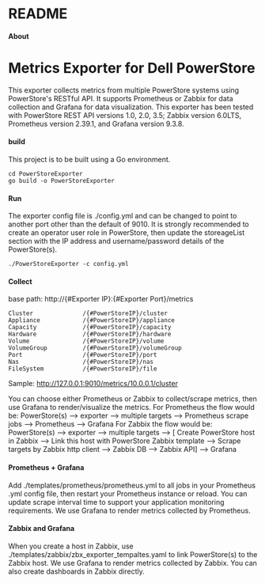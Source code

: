 # README

#### About
# Metrics Exporter for Dell PowerStore

This exporter collects metrics from multiple PowerStore systems using PowerStore's RESTful API. It supports Prometheus or Zabbix for data collection and Grafana for data visualization. This exporter has been tested with PowerStore REST API versions 1.0, 2.0, 3.5; Zabbix version 6.0LTS, Prometheus version 2.39.1, and Grafana version 9.3.8.

#### build
This project is to be built using a Go environment.

```
cd PowerStoreExporter
go build -o PowerStoreExporter
```
#### Run
The exporter config file is ./config.yml and can be changed to point to another port other than the default of 9010. It is strongly recommended to create an operator user role in PowerStore, then update the storeageList section with the IP address and username/password details of the PowerStore(s).

```
./PowerStoreExporter -c config.yml
```


#### Collect
base path: http://{#Exporter IP}:{#Exporter Port}/metrics

```
Cluster              /{#PowerStoreIP}/cluster
Appliance            /{#PowerStoreIP}/appliance
Capacity             /{#PowerStoreIP}/capacity
Hardware             /{#PowerStoreIP}/hardware
Volume               /{#PowerStoreIP}/volume
VolumeGroup          /{#PowerStoreIP}/volumeGroup
Port                 /{#PowerStoreIP}/port
Nas                  /{#PowerStoreIP}/nas
FileSystem           /{#PowerStoreIP}/file
```
Sample: http://127.0.0.1:9010/metrics/10.0.0.1/cluster

You can choose either Prometheus or Zabbix to collect/scrape metrics, then use Grafana to render/visualize the metrics.
For Prometheus the flow would be: PowerStore(s) --> exporter --> multiple targets --> Prometheus scrape jobs --> Prometheus --> Grafana
For Zabbix the flow would be: PowerStore(s) --> exporter --> multiple targets --> [ Create PowerStore host in Zabbix --> Link this host with PowerStore Zabbix template --> Scrape targets by Zabbix http client --> Zabbix DB --> Zabbix API] --> Grafana


#### Prometheus + Grafana

Add ./templates/prometheus/prometheus.yml to all jobs in your Prometheus .yml config file, then restart your Prometheus instance or reload. You can update scrape interval time to support your application monitoring requirements. We use Grafana to render metrics collected by Prometheus.

#### Zabbix and Grafana
When you create a host in Zabbix, use ./templates/zabbix/zbx_exporter_tempaltes.yaml to link PowerStore(s) to the Zabbix host. We use Grafana to render metrics collected by Zabbix. You can also create dashboards in Zabbix directly.

